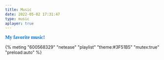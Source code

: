 ```yaml
---
title: Music
date: 2022-05-02 17:31:47
type: music
aplayer: true
---
```


<font color=#0c74d6 size=3 face="黑体">**My favorite music!**</font>

{% meting "600568329" "netease" "playlist" "theme:#3F51B5" "mutex:true" "preload:auto" %}
